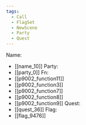 ```yaml
---
tags:
  - Call
  - FlagSet
  - NewScene
  - Party
  - Quest
---
```

Name:
- [[name_10]]
Party:
- [[party_0]]
Fn:
- [[p9002_function11]]
- [[p9002_function3]]
- [[p9002_function7]]
- [[p9002_function8]]
- [[p9002_function9]]
Quest:
- [[quest_36]]
Flag:
- [[flag_9476]]
